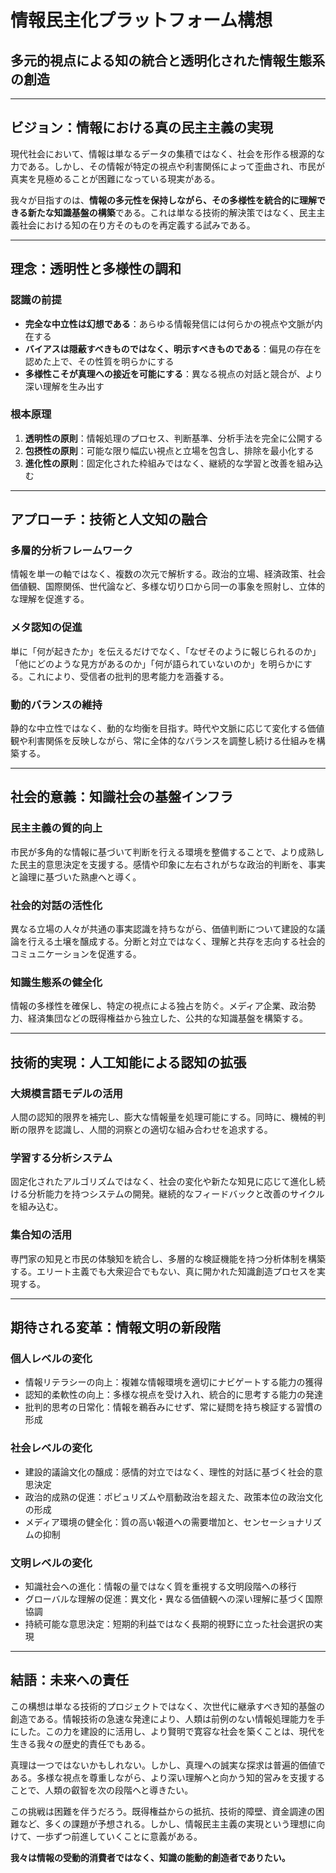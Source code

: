 # 情報民主化プラットフォーム構想
## 多元的視点による知の統合と透明化された情報生態系の創造

---

## ビジョン：情報における真の民主主義の実現

現代社会において、情報は単なるデータの集積ではなく、社会を形作る根源的な力である。しかし、その情報が特定の視点や利害関係によって歪曲され、市民が真実を見極めることが困難になっている現実がある。

我々が目指すのは、**情報の多元性を保持しながら、その多様性を統合的に理解できる新たな知識基盤の構築**である。これは単なる技術的解決策ではなく、民主主義社会における知の在り方そのものを再定義する試みである。

---

## 理念：透明性と多様性の調和

### 認識の前提
- **完全な中立性は幻想である**：あらゆる情報発信には何らかの視点や文脈が内在する
- **バイアスは隠蔽すべきものではなく、明示すべきものである**：偏見の存在を認めた上で、その性質を明らかにする
- **多様性こそが真理への接近を可能にする**：異なる視点の対話と競合が、より深い理解を生み出す

### 根本原理
1. **透明性の原則**：情報処理のプロセス、判断基準、分析手法を完全に公開する
2. **包摂性の原則**：可能な限り幅広い視点と立場を包含し、排除を最小化する
3. **進化性の原則**：固定化された枠組みではなく、継続的な学習と改善を組み込む

---

## アプローチ：技術と人文知の融合

### 多層的分析フレームワーク
情報を単一の軸ではなく、複数の次元で解析する。政治的立場、経済政策、社会価値観、国際関係、世代論など、多様な切り口から同一の事象を照射し、立体的な理解を促進する。

### メタ認知の促進
単に「何が起きたか」を伝えるだけでなく、「なぜそのように報じられるのか」「他にどのような見方があるのか」「何が語られていないのか」を明らかにする。これにより、受信者の批判的思考能力を涵養する。

### 動的バランスの維持
静的な中立性ではなく、動的な均衡を目指す。時代や文脈に応じて変化する価値観や利害関係を反映しながら、常に全体的なバランスを調整し続ける仕組みを構築する。

---

## 社会的意義：知識社会の基盤インフラ

### 民主主義の質的向上
市民が多角的な情報に基づいて判断を行える環境を整備することで、より成熟した民主的意思決定を支援する。感情や印象に左右されがちな政治的判断を、事実と論理に基づいた熟慮へと導く。

### 社会的対話の活性化
異なる立場の人々が共通の事実認識を持ちながら、価値判断について建設的な議論を行える土壌を醸成する。分断と対立ではなく、理解と共存を志向する社会的コミュニケーションを促進する。

### 知識生態系の健全化
情報の多様性を確保し、特定の視点による独占を防ぐ。メディア企業、政治勢力、経済集団などの既得権益から独立した、公共的な知識基盤を構築する。

---

## 技術的実現：人工知能による認知の拡張

### 大規模言語モデルの活用
人間の認知的限界を補完し、膨大な情報量を処理可能にする。同時に、機械的判断の限界を認識し、人間的洞察との適切な組み合わせを追求する。

### 学習する分析システム
固定化されたアルゴリズムではなく、社会の変化や新たな知見に応じて進化し続ける分析能力を持つシステムの開発。継続的なフィードバックと改善のサイクルを組み込む。

### 集合知の活用
専門家の知見と市民の体験知を統合し、多層的な検証機能を持つ分析体制を構築する。エリート主義でも大衆迎合でもない、真に開かれた知識創造プロセスを実現する。

---

## 期待される変革：情報文明の新段階

### 個人レベルの変化
- 情報リテラシーの向上：複雑な情報環境を適切にナビゲートする能力の獲得
- 認知的柔軟性の向上：多様な視点を受け入れ、統合的に思考する能力の発達
- 批判的思考の日常化：情報を鵜呑みにせず、常に疑問を持ち検証する習慣の形成

### 社会レベルの変化
- 建設的議論文化の醸成：感情的対立ではなく、理性的対話に基づく社会的意思決定
- 政治的成熟の促進：ポピュリズムや扇動政治を超えた、政策本位の政治文化の形成
- メディア環境の健全化：質の高い報道への需要増加と、センセーショナリズムの抑制

### 文明レベルの変化
- 知識社会への進化：情報の量ではなく質を重視する文明段階への移行
- グローバルな理解の促進：異文化・異なる価値観への深い理解に基づく国際協調
- 持続可能な意思決定：短期的利益ではなく長期的視野に立った社会選択の実現

---

## 結語：未来への責任

この構想は単なる技術的プロジェクトではなく、次世代に継承すべき知的基盤の創造である。情報技術の急速な発達により、人類は前例のない情報処理能力を手にした。この力を建設的に活用し、より賢明で寛容な社会を築くことは、現代を生きる我々の歴史的責任でもある。

真理は一つではないかもしれない。しかし、真理への誠実な探求は普遍的価値である。多様な視点を尊重しながら、より深い理解へと向かう知的営みを支援することで、人類の叡智を次の段階へと導きたい。

この挑戦は困難を伴うだろう。既得権益からの抵抗、技術的障壁、資金調達の困難など、多くの課題が予想される。しかし、情報民主主義の実現という理想に向けて、一歩ずつ前進していくことに意義がある。

**我々は情報の受動的消費者ではなく、知識の能動的創造者でありたい。**
